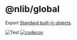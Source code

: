 # @nlib/global

Export [Standard built-in objects](https://developer.mozilla.org/en-US/docs/Web/JavaScript/Reference/Global_Objects).

![Test](https://github.com/nlibjs/global/workflows/Test/badge.svg)
[![codecov](https://codecov.io/gh/nlibjs/global/branch/master/graph/badge.svg)](https://codecov.io/gh/nlibjs/global)
